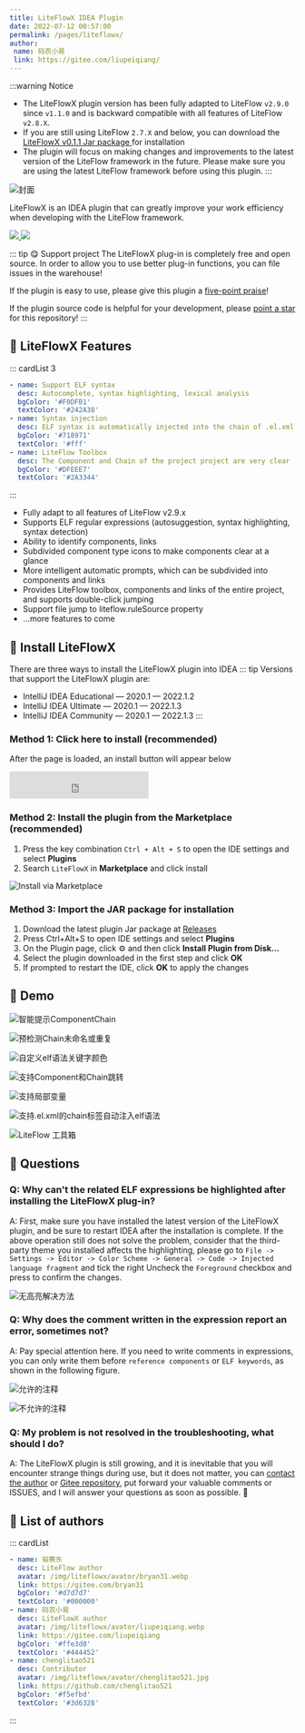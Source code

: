 ```yaml
---
title: LiteFlowX IDEA Plugin
date: 2022-07-12 00:57:00
permalink: /pages/liteflowx/
author:
 name: 码农小易
 link: https://gitee.com/liupeiqiang/
---
```


:::warning Notice
- The LiteFlowX plugin version has been fully adapted to LiteFlow `v2.9.0` since `v1.1.0` and is backward compatible with all features of LiteFlow `v2.8.X`.
- If you are still using LiteFlow `2.7.X` and below, you can download the [ LiteFlowX v0.1.1 Jar package ](https://gitee.com/liupeiqiang/LiteFlowX/releases/0.1.1) for installation
- The plugin will focus on making changes and improvements to the latest version of the LiteFlow framework in the future. Please make sure you are using the latest LiteFlow framework before using this plugin.
:::

![封面](/img/liteflowx/cover.jpg)

LiteFlowX is an IDEA plugin that can greatly improve your work efficiency when developing with the LiteFlow framework.

<p align="left">

<a href="https://www.github.com/Coder-XiaoYi/LiteFlowX" target="_blank">
<img class="no-zoom" src="https://img.shields.io/badge/Github-blue?logo=github&logoColor=white&style=for-the-badge"/>
</a>

<a href='https://gitee.com/liupeiqiang/LiteFlowX/' target="_blank">
<img class="no-zoom" src="https://img.shields.io/badge/Gitee-red?logo=gitee&logoColor=white&style=for-the-badge"/>
</a>

</p>

::: tip 😋 Support project
The LiteFlowX plug-in is completely free and open source. In order to allow you to use better plug-in functions, you can file issues in the warehouse!

If the plugin is easy to use, please give this plugin a [five-point praise](https://plugins.jetbrains.com/plugin/19145-liteflowx/)!

If the plugin source code is helpful for your development, please [point a star](https://www.github.com/Coder-XiaoYi/LiteFlowX) for this repository!
:::

## 🍬 LiteFlowX Features

::: cardList 3
```yaml
- name: Support ELF syntax
  desc: Autocomplete, syntax highlighting, lexical analysis
  bgColor: '#F0DFB1'
  textColor: '#242A38'
- name: Syntax injection
  desc: ELF syntax is automatically injected into the chain of .el.xml
  bgColor: '#718971'
  textColor: '#fff'
- name: LiteFlow Toolbox
  desc: The Component and Chain of the project project are very clear
  bgColor: '#DFEEE7'
  textColor: '#2A3344'
```
:::

- Fully adapt to all features of LiteFlow v2.9.x
- Supports ELF regular expressions (autosuggestion, syntax highlighting, syntax detection)
- Ability to identify components, links
- Subdivided component type icons to make components clear at a glance
- More intelligent automatic prompts, which can be subdivided into components and links
- Provides LiteFlow toolbox, components and links of the entire project, and supports double-click jumping
- Support file jump to liteflow.ruleSource property
- ...more features to come

## 🎉 Install LiteFlowX
There are three ways to install the LiteFlowX plugin into IDEA
::: tip
Versions that support the LiteFlowX plugin are:
- IntelliJ IDEA Educational — 2020.1 — 2022.1.2
- IntelliJ IDEA Ultimate — 2020.1 — 2022.1.3
- IntelliJ IDEA Community — 2020.1 — 2022.1.3
:::
### Method 1: Click here to install (recommended)

After the page is loaded, an install button will appear below

<iframe frameborder="none" width="245px" height="48px" src="https://plugins.jetbrains.com/embeddable/install/19145"></iframe>

### Method 2: Install the plugin from the Marketplace (recommended)
1. Press the key combination `Ctrl + Alt + S` to open the IDE settings and select **Plugins**
2. Search `LiteFlowX` in **Marketplace** and click install

![Install via Marketplace](/img/liteflowx/installByMarketplace.png)


### Method 3: Import the JAR package for installation
1. Download the latest plugin Jar package at [Releases](https://gitee.com/liupeiqiang/LiteFlowX/releases)
2. Press Ctrl+Alt+S to open IDE settings and select **Plugins**
3. On the Plugin page, click ⚙ and then click **Install Plugin from Disk...**
4. Select the plugin downloaded in the first step and click **OK**
5. If prompted to restart the IDE, click **OK** to apply the changes

## 🌈 Demo
![智能提示ComponentChain](/img/liteflowx/chaincomponent.gif)

![预检测Chain未命名或重复](/img/liteflowx/chaindep.gif)

![自定义elf语法关键字颜色](/img/liteflowx/changecolor.gif)

![支持Component和Chain跳转](/img/liteflowx/componentjump.gif)

![支持局部变量](/img/liteflowx/localvar.gif)

![支持.el.xml的chain标签自动注入elf语法](/img/liteflowx/newelxml.gif)

![LiteFlow 工具箱](/img/liteflowx/toolbox.gif)

## 💬 Questions
### Q: Why can't the related ELF expressions be highlighted after installing the LiteFlowX plug-in?
A: First, make sure you have installed the latest version of the LiteFlowX plugin, and be sure to restart IDEA after the installation is complete. If the above operation still does not solve the problem, consider that the third-party theme you installed affects the highlighting, please go to `File -> Settings -> Editor -> Color Scheme -> General -> Code -> Injected language fragment` and tick the right Uncheck the `Foreground` checkbox and press to confirm the changes.

![无高亮解决方法](/img/liteflowx/nohighlight.png)

### Q: Why does the comment written in the expression report an error, sometimes not?
A: Pay special attention here. If you need to write comments in expressions, you can only write them before `reference components` or `ELF keywords`, as shown in the following figure.

![允许的注释](/img/liteflowx/yescomment.png)

![不允许的注释](/img/liteflowx/nocomment.png)

### Q: My problem is not resolved in the troubleshooting, what should I do?
A: The LiteFlowX plugin is still growing, and it is inevitable that you will encounter strange things during use, but it does not matter, you can [contact the author](https://gitee.com/liupeiqiang) or [Gitee repository]( https://gitee.com/liupeiqiang/LiteFlowX), put forward your valuable comments or ISSUES, and I will answer your questions as soon as possible. 💖

## 💖 List of authors
::: cardList
```yaml
- name: 铂赛东
  desc: LiteFlow author
  avatar: /img/liteflowx/avator/bryan31.webp
  link: https://gitee.com/bryan31
  bgColor: '#d7d7d7'
  textColor: '#000000'
- name: 码农小易
  desc: LiteFlowX author
  avatar: /img/liteflowx/avator/liupeiqiang.webp
  link: https://gitee.com/liupeiqiang
  bgColor: '#ffe3d8'
  textColor: '#444452'
- name: chenglitao521
  desc: Contributor
  avatar: /img/liteflowx/avator/chenglitao521.jpg
  link: https://github.com/chenglitao521
  bgColor: '#f5efbd'
  textColor: '#3d6328'
```
:::
